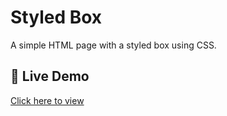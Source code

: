 # Styled Box

A simple HTML page with a styled box using CSS.

## 🔗 Live Demo

[Click here to view](https://your-demo-link.com)


